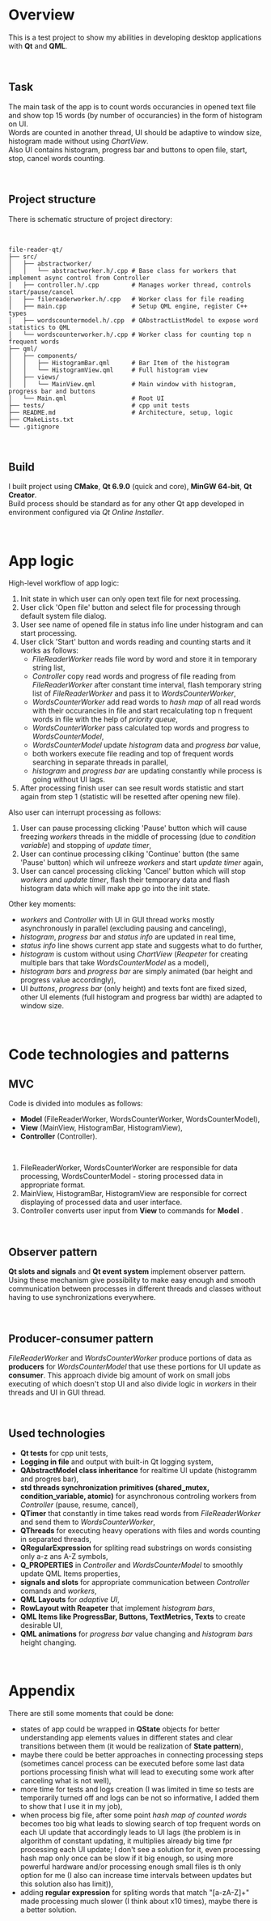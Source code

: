# Overview

This is a test project to show my abilities in developing desktop applications with **Qt** and **QML**.  

<br/>

## Task  

The main task of the app is to count words occurancies in opened text file and show top 15 words (by number of occurancies) in the form of histogram on UI.  
Words are counted in another thread, UI should be adaptive to window size, histogram made without using *ChartView*.  
Also UI contains histogram, progress bar and buttons to open file, start, stop, cancel words counting.

<br/>

## Project structure

There is schematic structure of project directory:

<br/>

```
file-reader-qt/
├── src/
│   ├── abstractworker/
│   │   └── abstractworker.h/.cpp # Base class for workers that implement async control from Controller 
│   ├── controller.h/.cpp         # Manages worker thread, controls start/pause/cancel
│   ├── filereaderworker.h/.cpp   # Worker class for file reading
│   ├── main.cpp                  # Setup QML engine, register C++ types
│   ├── wordscountermodel.h/.cpp  # QAbstractListModel to expose word statistics to QML
│   └── wordscounterworker.h/.cpp # Worker class for counting top n frequent words
├── qml/
│   ├── components/
│   │   ├── HistogramBar.qml      # Bar Item of the histogram
│   │   └── HistogramView.qml     # Full histogram view
│   ├── views/
│   │   └── MainView.qml          # Main window with histogram, progress bar and buttons
│   └── Main.qml                  # Root UI
├── tests/                        # cpp unit tests
├── README.md                     # Architecture, setup, logic
├── CMakeLists.txt
└── .gitignore
```

<br/>

## Build

I built project using **CMake**, **Qt 6.9.0** (quick and core), **MinGW 64-bit**, **Qt Creator**.  
Build process should be standard as for any other Qt app developed in environment configured via *Qt Online Installer*.

<br/>

# App logic

High-level workflow of app logic:
1. Init state in which user can only open text file for next processing.
2. User click 'Open file' button and select file for processing through default system file dialog.
3. User see name of opened file in status info line under histogram and can start processing.
4. User click 'Start' button and words reading and counting starts and it works as follows:
    - *FileReaderWorker* reads file word by word and store it in temporary string list,
    - *Controller* copy read words and progress of file reading from *FileReaderWorker* after constant time interval, flash temporary string list of *FileReaderWorker* and pass it to *WordsCounterWorker*,
    - *WordsCounterWorker* add read words to *hash map* of all read words with their occurancies in file and start recalculating top n frequent words in file with the help of *priority queue*,
    - *WordsCounterWorker* pass calculated top words and progress to *WordsCounterModel*,
    - *WordsCounterModel* update *histogram* data and *progress bar* value,
    - both workers execute file reading and top of frequent words searching in separate threads in parallel,
    - *histogram* and *progress bar* are updating constantly while process is going without UI lags.
5. After processing finish user can see result words statistic and start again from step 1 (statistic will be resetted after opening new file).

Also user can interrupt processing as follows:
1. User can pause processing clicking 'Pause' button which will cause freezing *workers* threads in the middle of processing (due to *condition variable*) and stopping of *update timer*,
2. User can continue processing cliking 'Continue' button (the same 'Pause' button) which wil unfreeze *workers* and start *update timer* again,
3. User can cancel processing clicking 'Cancel' button which will stop *workers* and *update timer*, flash their temporary data and flash histogram data which will make app go into the init state.

Other key moments:    
- *workers* and *Controller* with UI in GUI thread works mostly asynchronously in parallel (excluding pausing and canceling),  
- *histogram*, *progress bar* and *status info* are updated in real time,
- *status info* line shows current app state and suggests what to do further,
- *histogram* is custom without using *ChartView* (*Reapeter* for creating multiple bars that take *WordsCounterModel* as a model),
- *histogram bars* and *progress bar* are simply animated (bar height and progress value accordingly),
- UI *buttons*, *progress bar* (only height) and texts font are fixed sized, other UI elements (full histogram and progress bar width) are adapted to window size.

<br/>

# Code technologies and patterns

## MVC

Code is divided into modules as follows: 
- **Model** (FileReaderWorker, WordsCounterWorker, WordsCounterModel),
- **View** (MainView, HistogramBar, HistogramView),
- **Controller** (Controller).

<br/>

1. FileReaderWorker, WordsCounterWorker are responsible for data processing, WordsCounterModel - storing processed data in appropriate format.
2. MainView, HistogramBar, HistogramView are responsible for correct displaying of processed data and user interface.
3. Controller converts user input from **View** to commands for **Model** .

<br/>

## Observer pattern

**Qt slots and signals** and **Qt event system** implement observer pattern. Using these mechanism give possibility to make easy enough and smooth communication between processes in different threads and classes without having to use synchronizations everywhere.

<br/>

## Producer-consumer pattern

*FileReaderWorker* and *WordsCounterWorker* produce portions of data as **producers** for *WordsCounterModel* that use these portions for UI update as **consumer**. This approach divide big amount of work on small jobs executing of which doesn't stop UI and also divide logic in *workers* in their threads and UI in GUI thread.
 
<br/>

## Used technologies

- **Qt tests** for cpp unit tests,
- **Logging in file** and output with built-in Qt logging system,
- **QAbstractModel class inheritance** for realtime UI update (histogramm and progres bar),
- **std threads synchronization primitives (shared_mutex, condition_variable, atomic)** for asynchronous controling workers from *Controller* (pause, resume, cancel),
- **QTimer** that constantly in time takes read words from *FileReaderWorker* and send them to *WordsCounterWorker*,
- **QThreads** for executing heavy operations with files and words counting in separated threads,
- **QRegularExpression** for spliting read substrings on words consisting only a-z ans A-Z symbols,
- **Q_PROPERTIES** in *Controller* and *WordsCounterModel* to smoothly update QML Items properties,
- **signals and slots** for appropriate communication between *Controller* comands and *workers*,
- **QML Layouts** for *adaptive UI*,
- **RowLayout with Reapeter** that implement *histogram bars*,
- **QML Items like ProgressBar, Buttons, TextMetrics, Texts** to create desirable UI,
- **QML animations** for *progress bar* value changing and *histogram bars* height changing.

<br/>

# Appendix

There are still some moments that could be done:
- states of app could be wrapped in **QState** objects for better understanding app elements values in different states and clear transitions between them (it would be realization of **State pattern**),
- maybe there could be better approaches in connecting processing steps (sometimes cancel process can be executed before some last data portions processing finish what will lead to executing some work after canceling what is not well),
- more time for tests and logs creation (I was limited in time so tests are temporarily turned off and logs can be not so informative, I added them to show that I use it in my job),
- when process big file, after some point *hash map of counted words* becomes too big what leads to slowing search of top frequent words on each UI update that accordingly leads to UI lags (the problem is in algorithm of constant updating, it multiplies already big time fpr processing each UI update; I don't see a solution for it, even processing hash map only once can be slow if it big enough, so using more powerful hardware and/or processing enough small files is th only option for me (I also can increase time intervals between updates but this solution also has limit)),
- adding **regular expression** for spliting words that match "[a-zA-Z]+" made processing much slower (I think about x10 times), maybe there is a better solution.
